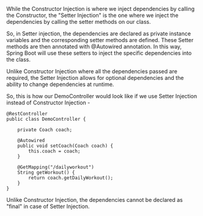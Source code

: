 While the Constructor Injection is where we inject dependencies by calling the Constructor, the "Setter Injection" is the one where we inject the dependencies by calling the setter methods on our class.

So, in Setter injection, the dependencies are declared as private instance variables and the corresponding setter methods are defined. These Setter methods are then annotated with @Autowired annotation. In this way, Spring Boot will use these setters to inject the specific dependencies into the class.

Unlike Constructor Injection where all the dependencies passed are required, the Setter Injection allows for optional dependencies and the ability to change dependencies at runtime.

So, this is how our DemoController would look like if we use Setter Injection instead of Constructor Injection - 


    @RestController
    public class DemoController {
        
        private Coach coach;
        
        @Autowired
        public void setCoach(Coach coach) {
            this.coach = coach;
        }

        @GetMapping("/dailyworkout")
        String getWorkout() {
            return coach.getDailyWorkout();
        }
    }

Unlike Constructor Injection, the dependencies cannot be declared as "final" in case of Setter Injection.
